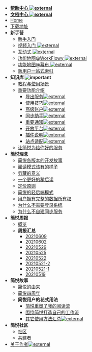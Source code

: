 * [**帮助中心 ![external](https://s2.ax1x.com/2020/02/03/1NqLQg.png)**](https://simpread.pro/help)
* [**文档中心 ![external](https://s2.ax1x.com/2020/02/03/1NqLQg.png)**](https://simpread.pro/docs)
* [Home](Home)
* [下载地址](Download)
* **新手营**
  * [新手入门](入门指南（-操作指引-）)
  * [视频入门 ![external](https://s2.ax1x.com/2020/02/03/1NqLQg.png)](https://www.bilibili.com/video/BV1JA411L7Ev)
  * [互动式 ![external](https://s2.ax1x.com/2020/02/03/1NqLQg.png)](http://ksria.com/simpread/guide/)
  * [功能地图@WorkFlowy ![external](https://s2.ax1x.com/2020/02/03/1NqLQg.png)](https://workflowy.com/s/22/iDn82ReW7Neki2oW)
  * [功能地图@幕布 ![external](https://s2.ax1x.com/2020/02/03/1NqLQg.png)](https://mubu.com/doc/iv7u8E_7gp#m)
  * [新用户一站式索引](https://zhuanlan.zhihu.com/p/382683271)
* **知识库 ![important](https://s1.ax1x.com/2020/07/25/UzKr8O.png)**
  * [教程与使用场景](https://github.com/Kenshin/simpread/discussions/2085)
  * [重要功能介绍](分类介绍)
    * [导出服务![external](https://s2.ax1x.com/2020/02/03/1NqLQg.png)](https://github.com/Kenshin/simpread/discussions/categories/服务)
    * [使用技巧![external](https://s2.ax1x.com/2020/02/03/1NqLQg.png)](https://github.com/Kenshin/simpread/discussions/categories/使用技巧)
    * [高级账户![external](https://s2.ax1x.com/2020/02/03/1NqLQg.png)](https://github.com/Kenshin/simpread/discussions/categories/高级账户)
    * [同步助手![external](https://s2.ax1x.com/2020/02/03/1NqLQg.png)](https://github.com/Kenshin/simpread/discussions/categories/同步助手)
    * [重要通知![external](https://s2.ax1x.com/2020/02/03/1NqLQg.png)](https://github.com/Kenshin/simpread/discussions/categories/重要通知)
    * [开放平台![external](https://s2.ax1x.com/2020/02/03/1NqLQg.png)](https://github.com/Kenshin/simpread/discussions/categories/Developer)
    * [插件说明![external](https://s2.ax1x.com/2020/02/03/1NqLQg.png)](https://github.com/Kenshin/simpread/discussions/categories/插件说明)
    * [站点适配![external](https://s2.ax1x.com/2020/02/03/1NqLQg.png)](https://github.com/Kenshin/simpread/discussions/categories/站点适配)
  * [让简悦为给你好的服务](让简悦为给你好的服务)
* **简悦理念**
  * [简悦各版本的开发故事](简悦各版本的开发故事)
  * [阅读模式该有的样子](阅读模式该有的样子)
  * [剪藏的意义](剪藏的意义)
  * [一个更好的稍后读](一个更好的稍后读)
  * [定价原则](定价原则)
  * [简悦的轻后端模式](简悦的轻后端模式)
  * [用户拥有完整的数据所有权](用户拥有完整的数据所有权)
  * [为什么不需要登录系统](为什么不需要登录系统)
  * [为什么不自建同步服务](为什么不自建同步服务)
* **简悦周报**
  * [概览](简悦周报)
  * **周报汇总**
    * [20210609](notice/notice-2.2.0汇总（20210609）)
    * [20210602](notice/notice-2.2.0汇总（20210602）)
    * [20210529](notice/notice-2.2.0汇总（20210529）)
    * [20210525](notice/notice-2.2.0汇总（20210525）)
    * [20210522](notice/notice-2.2.0汇总（20210522）)
    * [20210521-2](notice/notice-2.2.0汇总（20210521-2）)
    * [20210521-1](notice/notice-2.2.0汇总（20210521-1）)
    * [20210519](notice/notice-2.2.0)
* **简悦故事**
  * [简悦的由来](简悦的由来)
  * [简悦四周年](简悦四周年)
  * **简悦用户的花式用法**
    * [简悦重塑了我的阅读流](简悦重塑了我的阅读流)
    * [围绕简悦打造自己的工作流](围绕简悦打造自己的工作流)
    * [其它使用方法汇总![external](https://s2.ax1x.com/2020/02/03/1NqLQg.png)](https://github.com/Kenshin/simpread/discussions/2085)
* **简悦社区**
  * [社区](简悦社区)
  * [共建者](社区共建者)
* [关于作者![external](https://s2.ax1x.com/2020/02/03/1NqLQg.png)](https://kenshin.wang/)
